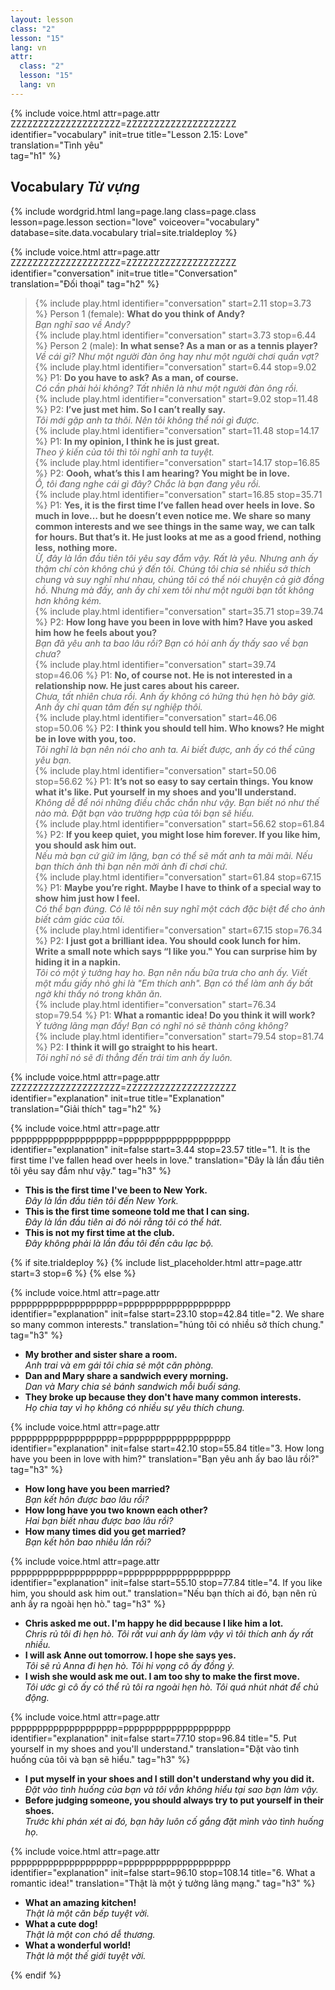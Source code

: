 ```yaml
---
layout: lesson
class: "2"
lesson: "15"
lang: vn
attr:
  class: "2"
  lesson: "15"
  lang: vn
---
```


{%  include voice.html attr=page.attr        ZZZZZZZZZZZZZZZZZZZZ=ZZZZZZZZZZZZZZZZZZZZ
	identifier="vocabulary"  init=true
	title="Lesson 2.15: Love"  
	translation="Tình yêu"      
    tag="h1" %}


## Vocabulary  *Từ vựng*


{% include wordgrid.html lang=page.lang
		class=page.class 
		lesson=page.lesson 
		section="love"
		voiceover="vocabulary"
		database=site.data.vocabulary 
		trial=site.trialdeploy %}
	


{%  include voice.html attr=page.attr    ZZZZZZZZZZZZZZZZZZZZ=ZZZZZZZZZZZZZZZZZZZZ
	identifier="conversation"  init=true
	title="Conversation"        
	translation="Đối thoại"
    tag="h2" %}

> {% include play.html identifier="conversation" start=2.11 stop=3.73 %} Person 1 (female): **What do you think of Andy?**          
*Bạn nghĩ sao về Andy?*           
> {% include play.html identifier="conversation" start=3.73 stop=6.44 %} Person 2 (male): **In what sense? As a man or as a tennis player?**          
*Về cái gì? Như một người đàn ông hay như một người chơi quần vợt?*      
> {% include play.html identifier="conversation" start=6.44 stop=9.02 %} P1: **Do you have to ask? As a man, of course.**          
*Có cần phải hỏi không? Tất nhiên là như một người đàn ông rồi.*        
> {% include play.html identifier="conversation" start=9.02 stop=11.48 %} P2: **I’ve just met him. So I can’t really say.**          
*Tôi mới gặp anh ta thôi. Nên tôi không thể nói gì được.*        
> {% include play.html identifier="conversation" start=11.48 stop=14.17 %} P1: **In my opinion, I think he is just great.**          
*Theo ý kiến của tôi thì tôi nghĩ anh ta tuyệt.*     
> {% include play.html identifier="conversation" start=14.17 stop=16.85 %} P2: **Oooh, what’s this I am hearing? You might be in love.**          
*Ồ, tôi đang nghe cái gì đây? Chắc là bạn đang yêu rồi.*     
> {% include play.html identifier="conversation" start=16.85 stop=35.71 %} P1: **Yes, it is the first time I’ve fallen head over heels in love. So much in love… but he doesn’t even notice me. We share so many common interests and we see things in the same way, we can talk for hours. But that’s it. He   just looks at me as a good friend, nothing less, nothing more.**   
*Ừ, đây là lần đầu tiên tôi yêu say đắm vậy. Rất là yêu. Nhưng anh ấy thậm chí còn không chú ý đến tôi. Chúng tôi chia sẻ nhiều sở thích chung và suy nghĩ như nhau, chúng tôi có thể nói chuyện cả giờ đồng hồ. Nhưng mà đấy, anh ấy chỉ xem tôi như một người bạn tốt không hơn không kém.*  
> {% include play.html identifier="conversation" start=35.71 stop=39.74 %} P2: **How long have you been in love with him? Have you asked him how he feels about you?**       
*Bạn đã yêu anh ta bao lâu rồi? Bạn có hỏi anh ấy thấy sao về bạn chưa?*  
> {% include play.html identifier="conversation" start=39.74 stop=46.06 %} P1: **No, of course not. He is not interested in a relationship now. He just cares about his career.**       
*Chưa, tất nhiên chưa rồi. Anh ấy không có hứng thú hẹn hò bây giờ. Anh ấy chỉ quan tâm đến sự nghiệp thôi.*  
> {% include play.html identifier="conversation" start=46.06 stop=50.06 %} P2: **I think you should tell him. Who knows? He might be in love with you, too.**       
*Tôi nghĩ là bạn nên nói cho anh ta. Ai biết được, anh ấy có thể cũng yêu bạn.*  
> {% include play.html identifier="conversation" start=50.06 stop=56.62 %} P1: **It’s not so easy to say certain things. You know what it's like. Put yourself in my shoes and you'll understand.**     
*Không dễ để nói những điều chắc chắn như vậy. Bạn biết nó như thế nào mà. Đặt bạn vào trường hợp của tôi bạn sẽ hiểu.*    
> {% include play.html identifier="conversation" start=56.62 stop=61.84 %} P2: **If you keep quiet, you might lose him forever. If you like him, you should ask him out.**       
*Nếu mà bạn cứ giữ im lặng, bạn có thể sẽ mất anh ta mãi mãi. Nếu bạn thích ảnh thì bạn nên mời ảnh đi chơi chứ.*  
> {% include play.html identifier="conversation" start=61.84 stop=67.15 %} P1: **Maybe you’re right. Maybe I have to think of a special way to show him just how I feel.**       
*Có thể bạn đúng. Có lẽ tôi nên suy nghĩ một cách đặc biệt để cho ảnh biết cảm giác của tôi.*  
> {% include play.html identifier="conversation" start=67.15 stop=76.34 %} P2: **I just got a brilliant idea. You should cook lunch for him. Write a small note which says “I like you." You can surprise him by hiding it in a napkin.**       
*Tôi có một ý tưởng hay ho. Bạn nên nấu bữa trưa cho anh ấy. Viết một mẩu giấy nhỏ ghi là "Em thích anh". Bạn có thể làm anh ấy bất ngờ khi thấy nó trong khăn ăn.*  
> {% include play.html identifier="conversation" start=76.34 stop=79.54 %} P1: **What a romantic idea! Do you think it will work?**     
*Ý tưởng lãng mạn đấy! Bạn có nghĩ nó sẽ thành công không?*      
> {% include play.html identifier="conversation" start=79.54 stop=81.74 %} P2: **I think it will go straight to his heart.**     
*Tôi nghĩ nó sẽ đi thẳng đến trái tim anh ấy luôn.*  



{%  include voice.html attr=page.attr    ZZZZZZZZZZZZZZZZZZZZ=ZZZZZZZZZZZZZZZZZZZZ
	identifier="explanation"  init=true
	title="Explanation"        
	translation="Giải thích"
    tag="h2" %}

{%  include voice.html attr=page.attr    pppppppppppppppppppp=pppppppppppppppppppp
	identifier="explanation"  init=false start=3.44 stop=23.57
	title="1. It is the first time I've fallen head over heels in love."
	translation="Đây là lần đầu tiên tôi yêu say đắm như vậy."
    tag="h3" %}

- **This is the first time I've been to New York.**  
*Đây là lần đầu tiên tôi đến New York.*  
- **This is the first time someone told me that I can sing.**  
*Đây là lần đầu tiên ai đó nói rằng tôi có thể hát.*    
- **This is not my first time at the club.**  
*Đây không phải là lần đầu tôi đến câu lạc bộ.*  


{% if site.trialdeploy %}
  {% include list_placeholder.html  attr=page.attr     start=3 stop=6 %}
  {% else %}

{%  include voice.html attr=page.attr    pppppppppppppppppppp=pppppppppppppppppppp
	identifier="explanation"  init=false start=23.10 stop=42.84
	title="2. We share so many common interests."
	translation="húng tôi có nhiều sở thích chung."
    tag="h3" %}

- **My brother and sister share a room.**  
*Anh trai và em gái tôi chia sẻ một căn phòng.*   
- **Dan and Mary share a sandwich every morning.**   
*Dan và Mary chia sẻ bánh sandwich mỗi buổi sáng.*    
- **They broke up because they don't have many common interests.**   
*Họ chia tay vì họ không có nhiều sự yêu thích chung.*   


{%  include voice.html attr=page.attr    pppppppppppppppppppp=pppppppppppppppppppp
	identifier="explanation"  init=false start=42.10 stop=55.84
	title="3. How long have you been in love with him?"
	translation="Bạn yêu anh ấy bao lâu rồi?"
    tag="h3" %}

- **How long have you been married?**  
*Bạn kết hôn được bao lâu rồi?*   
- **How long have you two known each other?**  
*Hai bạn biết nhau được bao lâu rồi?*   
- **How many times did you get married?**  
*Bạn kết hôn bao nhiêu lần rồi?*


{%  include voice.html attr=page.attr    pppppppppppppppppppp=pppppppppppppppppppp
	identifier="explanation"  init=false start=55.10 stop=77.84
	title="4. If you like him, you should ask him out."
	translation="Nếu bạn thích ai đó, bạn nên rủ anh ấy ra ngoài hẹn hò."
    tag="h3" %}

- **Chris asked me out. I'm happy he did because I like him a lot.**  
*Chris rủ tôi đi hẹn hò. Tôi rất vui anh ấy làm vậy vì tôi thích anh ấy rất nhiều.*   
- **I will ask Anne out tomorrow. I hope she says yes.**  
*Tôi sẽ rủ Anna đi hẹn hò. Tôi hi vọng cô ấy đồng ý.*   
- **I wish she would ask me out. I am too shy to make the first move.**  
*Tôi ước gì cô ấy có thể rủ tôi ra ngoài hẹn hò. Tôi quá nhút nhát để chủ động.*    


{%  include voice.html attr=page.attr    pppppppppppppppppppp=pppppppppppppppppppp
	identifier="explanation"  init=false start=77.10 stop=96.84
	title="5. Put yourself in my shoes and you'll understand."
	translation="Đặt vào tình huống của tôi và bạn sẽ hiểu."
    tag="h3" %}

- **I put myself in your shoes and I still don't understand why you did it.**  
*Đặt vào tình huống của bạn và tôi vẫn không hiểu tại sao bạn làm vậy.*   
- **Before judging someone, you should always try to put yourself in their shoes.**  
*Trước khi phán xét ai đó, bạn hãy luôn cố gắng đặt mình vào tình huống họ.*   


{%  include voice.html attr=page.attr    pppppppppppppppppppp=pppppppppppppppppppp
	identifier="explanation"  init=false start=96.10 stop=108.14 
	title="6. What a romantic idea!"
	translation="Thật là một ý tưởng lãng mạng."
    tag="h3" %}

- **What an amazing kitchen!**  
*Thật là một căn bếp tuyệt vời.*   
- **What a cute dog!**  
*Thật là một con chó dễ thương.*   
- **What a wonderful world!**  
*Thật là một thế giới tuyệt vời.*   


 
{% endif %}